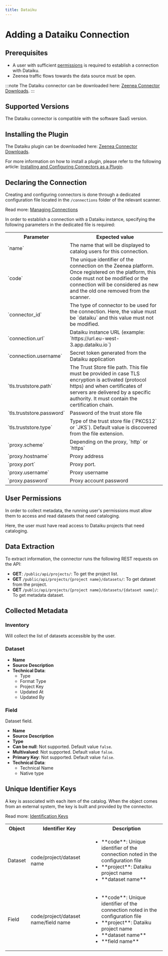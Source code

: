 ```yaml
---
title: Dataiku
---
```


# Adding a Dataiku Connection

## Prerequisites

* A user with sufficient [permissions](#user-permissions) is required to establish a connection with Dataiku.
* Zeenea traffic flows towards the data source must be open. 

:::note
The Dataiku connector can be downloaded here: [Zeenea Connector Downloads](./zeenea-connectors-list.md).
:::

## Supported Versions

The Dataiku connector is compatible with the software SaaS version. 

## Installing the Plugin

The Dataiku plugin can be downloaded here: [Zeenea Connector Downloads](./zeenea-connectors-list.md).

For more information on how to install a plugin, please refer to the following article: [Installing and Configuring Connectors as a Plugin](./zeenea-connectors-install-as-plugin.md).

 ## Declaring the Connection
  
Creating and configuring connectors is done through a dedicated configuration file located in the `/connections` folder of the relevant scanner.
 
Read more: [Managing Connections](./zeenea-managing-connections.md)
 
In order to establish a connection with a Dataiku instance, specifying the following parameters in the dedicated file is required:
 
<table>
  <tr>
    <th>Parameter</th>
    <th>Expected value</th>
  </tr>
  <tr>
    <td>`name`</td>
    <td>The name that will be displayed to catalog users for this connection.</td>
  </tr>
  <tr>
    <td>`code`</td>
    <td>The unique identifier of the connection on the Zeenea platform. Once registered on the platform, this code must not be modified or the connection will be considered as new and the old one removed from the scanner.</td>
  </tr>
  <tr>
    <td>`connector_id`</td>
    <td>The type of connector to be used for the connection. Here, the value must be `dataiku` and this value must not be modified.</td>
  </tr>
  <tr>
    <td>`connection.url`</td>
    <td>Dataiku instance URL (example: `https://url.eu-west-3.app.dataiku.io`)</td>
  </tr>
  <tr>
    <td>`connection.username`</td>
    <td>Secret token generated from the Dataiku application</td>
  </tr>
  <tr>
    <td>`tls.truststore.path`</td>
    <td>The Trust Store file path. This file must be provided in case TLS encryption is activated (protocol https) and when certificates of servers are delivered by a specific authority. It must contain the certification chain.</td>
  </tr>
  <tr>
    <td>`tls.truststore.password`</td>
    <td>Password of the trust store file</td>
  </tr>
  <tr>
    <td>`tls.truststore.type`</td>
    <td>Type of the trust store file (`PKCS12` or `JKS`). Default value is discovered from the file extension.</td>
  </tr>
  <tr>
    <td>`proxy.scheme`</td>
    <td>Depending on the proxy, `http` or `https`</td>
  </tr>
  <tr>
    <td>`proxy.hostname`</td>
    <td>Proxy address</td>
  </tr>
  <tr>
    <td>`proxy.port`</td>
    <td>Proxy port.</td>
  </tr>
  <tr>
    <td>`proxy.username`</td>
    <td>Proxy username</td>
  </tr>
  <tr>
    <td>`proxy.password`</td>
    <td>Proxy account password</td>
  </tr>
</table>

## User Permissions

In order to collect metadata, the running user's permissions must allow them to access and read datasets that need cataloging. 

Here, the user must have read access to Dataiku projects that need cataloging.

## Data Extraction

To extract information, the connector runs the following REST requests on the API:

* **GET**: `/public/api/projects/`: To get the project list.
* **GET** `/public/api/projects/{project name}/datasets/`: To get dataset from the project.
* **GET** `/public/api/projects/{project name}/datasets/{dataset name}/`: To get metadata dataset.

## Collected Metadata

### Inventory

Will collect the list of datasets accessible by the user.  

### Dataset

* **Name**
* **Source Description**
* **Technical Data**:
  * Type
  * Format Type
  * Project Key
  * Updated At
  * Updated By

### Field

Dataset field. 

* **Name**
* **Source Description**
* **Type**
* **Can be null**: Not supported. Default value `false`. 
* **Multivalued**: Not supported. Default value `false`.
* **Primary Key**: Not supported. Default value `false`.
* **Technical Data**:
  * Technical Name
  * Native type
 
## Unique Identifier Keys

A key is associated with each item of the catalog. When the object comes from an external system, the key is built and provided by the connector.

 Read more: [Identification Keys](./zeenea-identification-keys.md)

<table>
  <tr>
    <th>Object</th>
    <th>Identifier Key</th>
    <th>Description</th>
  </tr>
  <tr>
    <td>Dataset</td>
    <td>code/project/dataset name</td>
    <td>
      <ul>
      <li>**code**: Unique identifier of the connection noted in the configuration file</li>
      <li>**project**: Dataiku project name</li>
      <li>**dataset name**</li>
      </ul>
    </td>
  </tr>
  <tr>
    <td>Field</td>
    <td>code/project/dataset name/field name</td>
    <td>
      <ul>
      <li>**code**:  Unique identifier of the connection noted in the configuration file</li>
      <li>**project**: Dataiku project name</li>
      <li>**dataset name**</li>
      <li>**field name**</li>
      </ul>
    </td>
  </tr>
</table>
